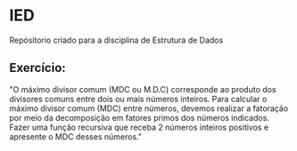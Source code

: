 # IED

Repósitorio criado para a disciplina de Estrutura de Dados

## Exercício:
"O máximo divisor comum (MDC ou M.D.C) corresponde ao produto dos divisores comuns entre dois ou
mais números inteiros. Para calcular o máximo divisor comum (MDC) entre números, devemos realizar a
fatoração por meio da decomposição em fatores primos dos números indicados. Fazer uma função
recursiva que receba 2 números inteiros positivos e apresente o MDC desses números."
